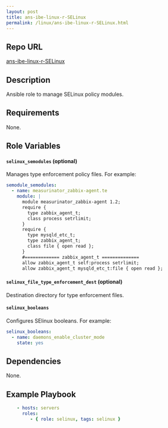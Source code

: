 ```yaml
---
layout: post
title: ans-ibe-linux-r-SELinux
permalink: /linux/ans-ibe-linux-r-SELinux.html 
---
```


## Repo URL

 [ans-ibe-linux-r-SELinux][ans-ibe-linux-r-SELinux]

[ans-ibe-linux-r-SELinux]: https://github.com/tvallas/ansible-role-selinux

## Description

Ansible role to manage SELinux policy modules.

## Requirements

None.

## Role Variables

#### `selinux_semodules` (optional)

Manages type enforcement policy files. For example:

```yaml
semodule_semodules:
  - name: measurinator_zabbix-agent.te
    module: |
      module measurinator_zabbix-agent 1.2;
      require {
      	type zabbix_agent_t;
      	class process setrlimit;
      }
      require {
      	type mysqld_etc_t;
      	type zabbix_agent_t;
      	class file { open read };
      }
      #============= zabbix_agent_t ==============
      allow zabbix_agent_t self:process setrlimit;
      allow zabbix_agent_t mysqld_etc_t:file { open read };
```

#### `selinux_file_type_enforcement_dest` (optional)

Destination directory for type enforcement files.

#### `selinux_booleans`

Configures SElinux booleans. For example:

```yaml
selinux_booleans:
  - name: daemons_enable_cluster_mode
    state: yes
```

## Dependencies

None.

## Example Playbook
```yaml
    - hosts: servers
      roles:
         - { role: selinux, tags: selinux }
```
